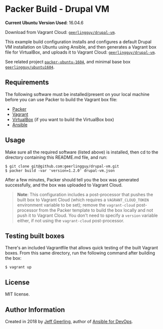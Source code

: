 # Packer Build - Drupal VM

**Current Ubuntu Version Used**: 16.04.6

Download from Vagrant Cloud: [`geerlingguy/drupal-vm`](https://app.vagrantup.com/geerlingguy/boxes/drupal-vm).

This example build configuration installs and configures a default Drupal VM installation on Ubuntu using Ansible, and then generates a Vagrant box file for VirtualBox, and uploads it to Vagrant Cloud: [`geerlingguy/drupal-vm`](https://app.vagrantup.com/geerlingguy/boxes/drupal-vm).

See related project [`packer-ubuntu-1604`](https://github.com/geerlingguy/packer-ubuntu-1604), and minimal base box [`geerlingguy/ubuntu1604`](https://vagrantcloud.com/geerlingguy/boxes/ubuntu1604).

## Requirements

The following software must be installed/present on your local machine before you can use Packer to build the Vagrant box file:

  - [Packer](http://www.packer.io/)
  - [Vagrant](http://vagrantup.com/)
  - [VirtualBox](https://www.virtualbox.org/) (if you want to build the VirtualBox box)
  - [Ansible](http://docs.ansible.com/intro_installation.html)

## Usage

Make sure all the required software (listed above) is installed, then cd to the directory containing this README.md file, and run:

    $ git clone git@github.com:geerlingguy/drupal-vm.git
    $ packer build -var 'version=1.2.0' drupal-vm.json

After a few minutes, Packer should tell you the box was generated successfully, and the box was uploaded to Vagrant Cloud.

> **Note**: This configuration includes a post-processor that pushes the built box to Vagrant Cloud (which requires a `VAGRANT_CLOUD_TOKEN` environment variable to be set); remove the `vagrant-cloud` post-processor from the Packer template to build the box locally and not push it to Vagrant Cloud. You don't need to specify a `version` variable either, if not using the `vagrant-cloud` post-processor.

## Testing built boxes

There's an included Vagrantfile that allows quick testing of the built Vagrant boxes. From this same directory, run the following command after building the box:

    $ vagrant up

## License

MIT license.

## Author Information

Created in 2018 by [Jeff Geerling](https://www.jeffgeerling.com/), author of [Ansible for DevOps](https://www.ansiblefordevops.com/).
